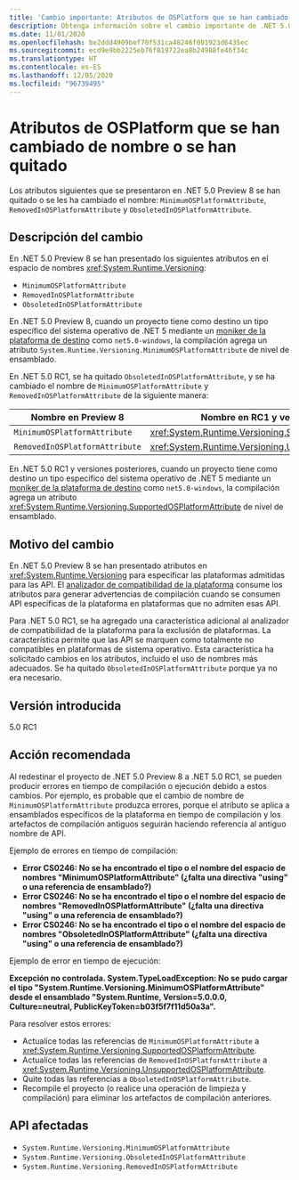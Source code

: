 ```yaml
---
title: 'Cambio importante: Atributos de OSPlatform que se han cambiado de nombre o se han quitado'
description: Obtenga información sobre el cambio importante de .NET 5.0 en las bibliotecas básicas de .NET donde los atributos de la plataforma del sistema operativo que se introdujeron en una versión preliminar se han quitado o se les ha cambiado el nombre.
ms.date: 11/01/2020
ms.openlocfilehash: be2ddd4909bef70f531ca48246f091923d6435ec
ms.sourcegitcommit: ecd9e9bb2225eb76f819722ea8b24988fe46f34c
ms.translationtype: HT
ms.contentlocale: es-ES
ms.lasthandoff: 12/05/2020
ms.locfileid: "96739495"
---
```

# <a name="osplatform-attributes-renamed-or-removed"></a>Atributos de OSPlatform que se han cambiado de nombre o se han quitado

Los atributos siguientes que se presentaron en .NET 5.0 Preview 8 se han quitado o se les ha cambiado el nombre: `MinimumOSPlatformAttribute`, `RemovedInOSPlatformAttribute` y `ObsoletedInOSPlatformAttribute`.

## <a name="change-description"></a>Descripción del cambio

En .NET 5.0 Preview 8 se han presentado los siguientes atributos en el espacio de nombres <xref:System.Runtime.Versioning>:

- `MinimumOSPlatformAttribute`
- `RemovedInOSPlatformAttribute`
- `ObsoletedInOSPlatformAttribute`

En .NET 5.0 Preview 8, cuando un proyecto tiene como destino un tipo específico del sistema operativo de .NET 5 mediante un [moniker de la plataforma de destino](../../../../standard/frameworks.md) como `net5.0-windows`, la compilación agrega un atributo `System.Runtime.Versioning.MinimumOSPlatformAttribute` de nivel de ensamblado.

En .NET 5.0 RC1, se ha quitado `ObsoletedInOSPlatformAttribute`, y se ha cambiado el nombre de `MinimumOSPlatformAttribute` y `RemovedInOSPlatformAttribute` de la siguiente manera:

| Nombre en Preview 8 | Nombre en RC1 y versiones posteriores |
| - | - |
| `MinimumOSPlatformAttribute` | <xref:System.Runtime.Versioning.SupportedOSPlatformAttribute> |
| `RemovedInOSPlatformAttribute` | <xref:System.Runtime.Versioning.UnsupportedOSPlatformAttribute> |

En .NET 5.0 RC1 y versiones posteriores, cuando un proyecto tiene como destino un tipo específico del sistema operativo de .NET 5 mediante un [moniker de la plataforma de destino](../../../../standard/frameworks.md) como `net5.0-windows`, la compilación agrega un atributo <xref:System.Runtime.Versioning.SupportedOSPlatformAttribute> de nivel de ensamblado.

## <a name="reason-for-change"></a>Motivo del cambio

En .NET 5.0 Preview 8 se han presentado atributos en <xref:System.Runtime.Versioning> para especificar las plataformas admitidas para las API. El [analizador de compatibilidad de la plataforma](../../code-analysis/5.0/ca1416-platform-compatibility-analyzer.md) consume los atributos para generar advertencias de compilación cuando se consumen API específicas de la plataforma en plataformas que no admiten esas API.

Para .NET 5.0 RC1, se ha agregado una característica adicional al analizador de compatibilidad de la plataforma para la exclusión de plataformas. La característica permite que las API se marquen como totalmente no compatibles en plataformas de sistema operativo. Esta característica ha solicitado cambios en los atributos, incluido el uso de nombres más adecuados. Se ha quitado `ObsoletedInOSPlatformAttribute` porque ya no era necesario.

## <a name="version-introduced"></a>Versión introducida

5.0 RC1

## <a name="recommended-action"></a>Acción recomendada

Al redestinar el proyecto de .NET 5.0 Preview 8 a .NET 5.0 RC1, se pueden producir errores en tiempo de compilación o ejecución debido a estos cambios. Por ejemplo, es probable que el cambio de nombre de `MinimumOSPlatformAttribute` produzca errores, porque el atributo se aplica a ensamblados específicos de la plataforma en tiempo de compilación y los artefactos de compilación antiguos seguirán haciendo referencia al antiguo nombre de API.

Ejemplo de errores en tiempo de compilación:

- **Error CS0246: No se ha encontrado el tipo o el nombre del espacio de nombres "MinimumOSPlatformAttribute" (¿falta una directiva "using" o una referencia de ensamblado?)**
- **Error CS0246: No se ha encontrado el tipo o el nombre del espacio de nombres "RemovedInOSPlatformAttribute" (¿falta una directiva "using" o una referencia de ensamblado?)**
- **Error CS0246: No se ha encontrado el tipo o el nombre del espacio de nombres "ObsoletedInOSPlatformAttribute" (¿falta una directiva "using" o una referencia de ensamblado?)**

Ejemplo de error en tiempo de ejecución:

**Excepción no controlada. System.TypeLoadException: No se pudo cargar el tipo "System.Runtime.Versioning.MinimumOSPlatformAttribute" desde el ensamblado "System.Runtime, Version=5.0.0.0, Culture=neutral, PublicKeyToken=b03f5f7f11d50a3a".**

Para resolver estos errores:

- Actualice todas las referencias de `MinimumOSPlatformAttribute` a <xref:System.Runtime.Versioning.SupportedOSPlatformAttribute>.
- Actualice todas las referencias de `RemovedInOSPlatformAttribute` a <xref:System.Runtime.Versioning.UnsupportedOSPlatformAttribute>.
- Quite todas las referencias a `ObsoletedInOSPlatformAttribute`.
- Recompile el proyecto (o realice una operación de limpieza y compilación) para eliminar los artefactos de compilación anteriores.

## <a name="affected-apis"></a>API afectadas

- `System.Runtime.Versioning.MinimumOSPlatformAttribute`
- `System.Runtime.Versioning.ObsoletedInOSPlatformAttribute`
- `System.Runtime.Versioning.RemovedInOSPlatformAttribute`

<!--

### Category

Core .NET libraries

### Affected APIs

- `T:System.Runtime.Versioning.MinimumOSPlatformAttribute`
- `T:System.Runtime.Versioning.ObsoletedInOSPlatformAttribute`
- `T:System.Runtime.Versioning.RemovedInOSPlatformAttribute`

-->
